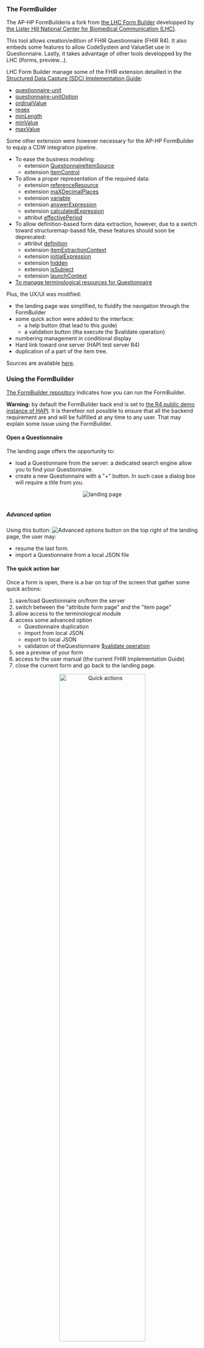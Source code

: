 ### The FormBuilder

The AP-HP FormBuilderis a fork from [the LHC Form Builder](https://github.com/lhncbc/formbuilder-lhcforms) developped by [the Lister Hill National Center for Biomedical Communication (LHC)](https://lhncbc.nlm.nih.gov/LHC-research/LHC-projects/health-information/lhc-forms.html). 

This tool allows creation/edition of FHIR Questionnaire (FHIR R4). It also embeds some features to allow CodeSystem and ValueSet use in Questionnaire. Lastly, it takes advantage of other tools developped by the LHC (lforms, preview...). 

LHC Form Builder manage some of the FHIR extension detailled in the [Structured Data Capture (SDC) Implementation Guide](http://hl7.org/fhir/uv/sdc/):
- [questionnaire-unit](http://hl7.org/fhir/StructureDefinition/questionnaire-unit)
- [questionnaire-unitOption](http://hl7.org/fhir/StructureDefinition/questionnaire-unitOption)
- [ordinalValue](http://hl7.org/fhir/R4/extension-ordinalvalue.html)
- [regex](http://hl7.org/fhir/R4/extension-regex.html)
- [minLength](http://hl7.org/fhir/StructureDefinition/minLength)
- [minValue](http://hl7.org/fhir/StructureDefinition/minValue)
- [maxValue](http://hl7.org/fhir/StructureDefinition/maxValue)

Some other extension were however necessary for the AP-HP FormBuilder to equip a CDW integration pipeline. 
- To ease the business modeling: 
  - extension [QuestionnaireItemSource](StructureDefinition-QuestionnaireItemSource.html) 
  - extension [itemControl](http://hl7.org/fhir/StructureDefinition/questionnaire-itemControl)
- To allow a proper representation of the required data:
  - extension [referenceResource](http://hl7.org/fhir/StructureDefinition/questionnaire-referenceResource)
  - extension [maXDecimalPlaces](http://hl7.org/fhir/StructureDefinition/maxDecimalPlaces)
  - extension [variable](http://hl7.org/fhir/StructureDefinition/variable)
  - extension [answerExpression](http://hl7.org/fhir/uv/sdc/StructureDefinition/sdc-questionnaire-answerExpression)
  - extension [calculatedExpression](http://hl7.org/fhir/uv/sdc/StructureDefinition/sdc-questionnaire-calculatedExpression)
  - attribut [effectivePeriod](https://www.hl7.org/fhir/R4/questionnaire-definitions.html#Questionnaire.effectivePeriod)
- To allow definition-based form data extraction, however, due to a switch toward structuremap-based fde, these features should soon be deprecated: 
  - attribut [definition](https://www.hl7.org/fhir/R4/questionnaire-definitions.html#Questionnaire.item.definition)
  - extension [itemExtractionContext](http://hl7.org/fhir/uv/sdc/StructureDefinition/sdc-questionnaire-itemExtractionContext)
  - extension [initialExpression](http://hl7.org/fhir/uv/sdc/StructureDefinition/sdc-questionnaire-initialExpression)
  - extension [hidden](http://hl7.org/fhir/StructureDefinition/questionnaire-hidden)
  - extension [isSubject](http://hl7.org/fhir/uv/sdc/StructureDefinition/sdc-questionnaire-isSubject)
  - extension [launchContext](http://hl7.org/fhir/uv/sdc/StructureDefinition/sdc-questionnaire-launchContext)
- [To manage terminological resources for Questionnaire](fb-terminology-module.html)

Plus, the UX/UI was modified:
- the landing page was simplified, to fluidify the navigation through the FormBuilder 
- some quick action were added to the interface: 
  - a help button (that lead to this guide)
  - a validation button (tha execute the $validate operation)
- numbering management in conditional display
- Hard link toward one server (HAPI test server R4)
- duplication of a part of the item tree. 

Sources are available [here](https://github.com/aphp/IG-fhir-formbuilder).

### Using the FormBuilder

[The FormBuilder repository](https://github.com/aphp/formbuilder) indicates how you can run the FormBuilder. 

**Warning:** by default the FormBuilder back end is set to [the R4 public demo instance of HAPI](https://hapi.fhir.org/baseR4). It is therefeor not possible to ensure that all the backend requirement are and will be fullfilled at any time to any user. That may explain some issue using the FormBuilder. 

#### Open a Questionnaire

The landing page offers the opportunity to:
- load a Questionnaire from the server: a dedicated search engine allow you to find your Questionnaire. 
- create a new Questionnaire with a "+" button. In such case a dialog box will require a title from you.  

<div style="text-align:center">
    <a id="landingPage">
        <img src="FB_landing_page.png" alt="landing page">
    </a>
</div>
<br/>

##### Advanced option

<span>Using this button: <img src="three-dot-button.png" alt="Advanced options button"> on the top right of the landing page, the user may:</span>
- resume the last form.
- import a Questionnaire from a local JSON file

#### The quick action bar

Once a form is open, there is a bar on top of the screen that gather some quick actions: 
1. save/load Questionnaire on/from the server
2. switch between the "attribute form page" and the "item page"
3. allow access to the terminological module
4. access some advanced option
   - Questionnaire duplication
   - import from local JSON
   - export to local JSON
   - validation of theQuestionnaire [$validate operation](http://hl7.org/fhir/R4/resource-operation-validate.html)
5. see a preview of your form
6. access to the user manual (the current FHIR Implementation Guide)
7. close the current form and go back to the landing page.

<div style="text-align:center">
    <a id="QuickAction">
        <img src="quick_action_bar.png" alt="Quick actions" width="67%" height="67%">
    </a>
</div>

#### Item interface

<div style="text-align:center">
    <a id="item_interface">
        <img src="questions_interface.png" alt="interface items" width="80%" height="80%">
    </a>
</div>
<br/>

This is the main working interface

On the left part of the screen, there is the Questionnaire items tree. It allows :
- the selection of the active item which is displayed on the right part of the screen (see below)
- the rearrangement of Items, through drag-and-drop
- the search of an item, either by Question text or link id
- insertion, deletion, duplication of an item (and its descendents) throught the "More option" button. 

On the right part of the screen, the details of the selected item are displayed and can be modified. Main item properties are:

<table>
  <caption>
    Item properties
  </caption>
  <thead>
    <tr>
      <th scope="col">Field designation</th>
      <th scope="col">Sub-field / button</th>
      <th scope="col">FHIR Item property</th>
      <th scope="Comment">Comment</th>
      <th scope="Comment">Condition</th>
    </tr>
  </thead>
  <tbody>
    <tr>
      <td>Question text</td>
      <td></td>
      <td>text</td>
      <td>It is the label of the item for the respondant, and in the item hierarchy</td>
      <td></td>
    </tr>
    <tr>
      <td>Link id</td>
      <td></td>
      <td>linkId</td>
      <td>Unique id for the item in the Questionnaire. The AP-HP FormBuilder generates it</td>
      <td>Mandatory <br/> read only</td>
    </tr>
    <tr>
      <td>Question code</td>
      <td></td>
      <td>code</td>
      <td>Concept that represents the overall questionnaire</td>
      <td></td>
    </tr>
    <tr>
      <td rowspan="2">Source</td>
      <td>Source application</td>
      <td>extension:QuestionnaireItemSource.<br/>extension:source.valueUri</td>
      <td>Identification of the software that should contain the information required for this item. This field rely on a ValueSet, to set up, that agregate the software of interest in the information system </td>
      <td></td>
    </tr>
    <tr>
      <td>Comment</td>
      <td>extension:QuestionnaireItemSource.<br/>extension:comment.valueString</td>
      <td>Provide more information on the source software</td>
      <td></td>
    </tr>
    <tr>
      <td>Intention</td>
      <td></td>
      <td>item.text (based on the <a href="http://hl7.org/fhir/StructureDefinition/questionnaire-itemControl">questionnaire-itemControl extension</a>)</td>
      <td>Provide additional information on the meaning of the item, when the text is not clear enough</td>
      <td></td>
    </tr>
    <tr>
      <td>Data type</td>
      <td></td>
      <td>type</td>
      <td>It is the item type ('boolean', 'choice', 'decimal'...)</td>
      <td>Mandatory</td>
    </tr>
    <tr>
      <td>Reference resource</td>
      <td></td>
      <td>extension:questionnaire-referenceResource.<br/>valueCode</td>
      <td>Resource type for the expected reference</td>
      <td>If "Data type = Reference" </td>
    </tr>
    <tr>
      <td>Answer list source</td>
      <td></td>
      <td>NA</td>
      <td>
        Setup modality of (open-)choice items:<br/>
        <ul>
          <li>"Answer options" leads to a list of choice hard coded in the Questionnaire</li>
          <li>"Answer value set URI" lead to a list of choice based on a ValueSet</li>
          <li>"Answer expression" leads to a list of choice defined by a coded expression</li>
        </ul>
      </td>
      <td></td>
      </tr>
    <tr>
      <td rowspan="6">Answer choices</td>
      <td>System</td>
      <td>answerOption.<br/>valueCoding.system</td>
      <td>Canonical url of the CodeSystem in which this answer is coded</td>
      <td>If "Answer list source = Answer options" </td>
    </tr>
    <tr>
      <td>Code </td>
      <td>answerOption.<br/>valueCoding.code </td>
      <td>Code of this answer in the specified CodeSystem </td>
      <td>If "Answer list source = Answer options" </td>
      </tr>
    <tr>
      <td>Display</td>
      <td>answerOption.<br/>valueCoding.display</td>
      <td>Label that is displayed to the user (not necessarily the main CodeSystem label for this code) </td>
      <td>If "Answer list source = Answer options" </td>
      </tr>
    <tr>
      <td>Default</td>
      <td>answerOption.<br/>initialSelected</td>
      <td>Identify the answer initialy selected for this item </td>
      <td>If "Answer list source = Answer options" </td>
      </tr>
    <tr>
      <td>Add another answer </td>
      <td>NA</td>
      <td>Add a row in the answer choices table </td>
      <td>If "Answer list source = Answer options" </td>
      </tr>
    <tr>
      <td>Generate the corresponding ValueSet</td>
      <td>NA</td>
      <td>Create a ValueSet from the information available in the Answer choice table (see the terminology management pages, and especially, the <a href="#valueset-creation">AnswerOption to ValueSet switch</a>)</td>
      <td>If "Answer list source = Answer options" </td>
      </tr>
    <tr>
      <td rowspan="2">Answer value set</td>
      <td> </td>
      <td>answerValueSet</td>
      <td>Canonical url of the ValueSet that contains the possible answer for this item </td>
      <td>If "Answer list source = Answer value set URI" </td>
      </tr>
    <tr>
      <td>Edit answer value set</td>
      <td>NA</td>
      <td>This button lead to a ValueSet search engine. Selecting a ValueSet through this search engine will set the "Answer value set" field with the corresponding cannonical url (<a href="#valueset-selection">see the ValueSet selector section</a>)</td>
      <td>If "Answer list source = Answer value set URI" </td> 
      </tr>
    <tr>
      <td rowspan="3">Answer expression</td>
      <td>description</td>
      <td>extension:sdc-questionnaire-answerExpression.<br/>valueExpression.description</td>
      <td>A human friendly description of the logic that drive the list of choice for the current item</td>
      <td>If "Answer list source = Answer expression"</td>
    </tr>
    <tr>
      <td>language </td>
      <td>extension:sdc-questionnaire-answerExpression.<br/>valueExpression.language </td>
      <td>The language in which the logic is coded</td>
      <td>If "Answer list source = Answer expression" <br/> Mandatory</td>
    </tr>
    <tr>
      <td>expression </td>
      <td>extension:sdc-questionnaire-answerExpression.<br/>valueExpression.expression </td>
      <td>The coded expression that is executed to construct the list of choice </td>
      <td>If "Answer list source = Answer expression"</td>
    </tr>
    <tr>
      <td>Initial</td>
      <td> </td>
      <td>NA</td>
      <td>
        Setup modality of the initial value <br/>
        <ul>
          <li>"No" leads to no initial value</li>
          <li>"Value" lead to a hard coded initial value</li>
          <li>"Expression" leads to an initial value defined by a coded expression</li>
        </ul>
      </td>
      <td> </td>
    </tr>
    <tr>
      <td rowspan="3">Initial value</td>
      <td>(Value)</td>
      <td>initial.value[x]</td>
      <td>A fixed initial value </td>
      <td>If "Initial = Value" </td>
    </tr>
    <tr>
      <td>Unit </td>
      <td>
        initial.valueQuantity.unit<br/> 
        initial.valueQuantity.system<br/>
        initial.valueQuantity.code
      </td>
      <td>The unit of the initial value (UCUM expressed)</td>
      <td>If "Data type = quantity and Initial = Value"</td>
    </tr>
    <tr>
      <td>Add another value</td>
      <td>NA</td>
      <td>Add an initial value</td>
      <td>If "Initial = Value and Allow repeating question? = Yes" </td>
    </tr>
    <tr>
      <td rowspan="3">Initial expression</td>
      <td>description</td>
      <td>extension:sdc-questionnaire-initialExpression.<br/>valueExpression.description </td>
      <td>A human friendly description of the logic that drive the variable initial value for the current item</td>
      <td>If "Initial = Expression"</td>
    </tr>
    <tr>
      <td>language </td>
      <td>extension:sdc-questionnaire-initialExpression.<br/>valueExpression.language</td>
      <td>The language in which the logic is coded</td>
      <td>If "Initial = Expression" <br/> mandatory</td>
    </tr>
    <tr>
      <td>expression </td>
      <td>extension:sdc-questionnaire-initialExpression.<br/>valueExpression.expression</td>
      <td>The coded expression that is executed to set up the initial value </td>
      <td>If "Initial = Expression"</td>
    </tr>
    <tr>
      <td>Units</td>
      <td> </td>
      <td>extension:questionnaire-unit.valueCoding</td>
      <td>
        For decimal and integer : hard coding of the unit (UCUM expressed)<br/>
        For quantity, multiple unit (UCUM expressed) from which the respondant will select one. 
      </td>
      <td>If "Data type in (decimal, integer, quantity)" </td>
    </tr>
    <tr>
      <td>Allow repeating question?</td>
      <td> </td>
      <td>repeats </td>
      <td>If the respondant can provide more than one answer to the item</td>
      <td> </td>
    </tr>
    <tr>
      <td>Answer required</td>
      <td> </td>
      <td>required</td>
      <td>If an answer SHALL be provided by the respondant</td>
      <td> </td>
    </tr>
    <tr>
      <td>Read Only</td>
      <td> </td>
      <td>readOnly</td>
      <td>If the respondant cannot modify the field content </td>
      <td> </td>
    </tr>
    <tr>
      <td rowspan="3">Use restrictions?</td>
      <td>No / Yes </td>
      <td>NA</td>
      <td>Is there a restriction on the value that are acceptable from the respondant ? </td>
      <td>If "Data type not in (boolean, date, dateTime, time, choice, attachment, header)"</td>
    </tr>
    <tr>
      <td>Restriction</td>
      <td>NA</td>
      <td>The kind of restriction to set up </td>
      <td>If "Use restriction?.No / Yes = Yes" </td>
    </tr>
    <tr>
      <td>Value</td>
      <td>
        maxLength<br/>
        extension:minLength.valueInteger<br/>
        extension:regex.valueString<br/>
        extension:maxDecimalPlaces.valueInteger<br/>
        extension:minValue.valueDecimal<br/>
        extension:maxValue.valueDecimal
      </td>
      <td>The value of the restriction</td>
      <td>If "Use restriction?.No / Yes = Yes" </td>
    </tr>
    <tr>
      <td>Value for item extraction context</td>
      <td> </td>
      <td>NA</td>
      <td>
        Setup context for item extraction : <br/>
        <ul>
          <li>"No" leads to no form data extraction </li>
          <li>"Value" lead to the creation of the specified resource </li>
          <li>"Expression" leads to the update of the specified resource</li>
        </ul>
      </td>
      <td> </td>
    </tr>
    <tr>
      <td>Code</td>
      <td> </td>
      <td>extension:sdc-questionnaire-itemExtractionContext.<br/>valueCode </td>
      <td>The resource type to be extracted </td>
      <td>If "Value for item extraction context = Value" </td>
    </tr>
    <tr>
      <td rowspan="3">Expression</td>
      <td>description</td>
      <td>extension:sdc-questionnaire-itemExtractionContext.<br/>valueExpression.description </td>
      <td>The human friendly description of the resource that SHOULD be updated </td>
      <td>If "Value for item extraction context = Expression"</td>
    </tr>
    <tr>
      <td>language </td>
      <td>extension:sdc-questionnaire-itemExtractionContext.<br/>valueExpression.language</td>
      <td>The language in which the item extraction logic is coded</td>
      <td>If "Value for item extraction context = Expression"</td>
    </tr>
    <tr>
      <td>expression </td>
      <td>extension:sdc-questionnaire-itemExtractionContext.<br/>valueExpression.expression</td>
      <td>The coded expression that is executed to select the resource to update</td>
      <td>If "Value for item extraction context = Expression"</td>
    </tr>
    <tr>
      <td rowspan="2">Definition</td>
      <td>URL structure de definition</td>
      <td>definition</td>
      <td>Canonical url of the resource type that should be extracted </td>
      <td> </td>
    </tr>
    <tr>
      <td>Fhirpath </td>
      <td>definition</td>
      <td>Resource property that should be filled with the item answer</td>
      <td> </td>
    </tr>
    <tr>
      <td>Subject item</td>
      <td> </td>
      <td>extension:sdc-questionnaire-isSubject.<br/>valueBoolean</td>
      <td>Indicates that the subject of the item is or not the subject of the QuestionnaireResponse </td>
      <td>If "Data type" = "Reference" </td>
    </tr>
    <tr>
      <td rowspan="4">Variables</td>
      <td>Name </td>
      <td>extension:variable.<br/>valueExpression.name </td>
      <td>The name of the variable that can be used in any coded expression (under the current item only) </td>
      <td> </td>
    </tr>
    <tr>
      <td>Language </td>
      <td>extension:variable.<br/>valueExpression.language </td>
      <td>The language in which the evaluation of the variable is coded </td>
      <td>Mandatory</td>
    </tr>
    <tr>
      <td>Expression </td>
      <td>extension:variable.<br/>valueExpression.expression </td>
      <td>The coded expression that is executed to evaluate the variable</td>
      <td> </td>
    </tr>
    <tr>
      <td>Add</td>
      <td>NA</td>
      <td>Add another variable</td>
      <td> </td>
    </tr>
    <tr>
      <td rowspan="3">Conditional display</td>
      <td>Question </td>
      <td>enableWhen.question </td>
      <td>Define the item whose response will be evaluated (left operand) </td>
      <td> </td>
    </tr>
    <tr>
      <td>Operator </td>
      <td>enableWhen.operator <br/> enableWhen.answerBoolean </td>
      <td>Define the operator that will serve to compare left and right operand </td>
      <td> </td>
    </tr>
    <tr>
      <td>Answer </td>
      <td>enableWhen.answer[x]</td>
      <td>Define the right operand for the condition evaluation </td>
      <td> </td>
    </tr>
    <tr>
      <td>Show this item when</td>
      <td> </td>
      <td>enableBehavior</td>
      <td>Specify if all the condition previously specified must be respected or only one </td>
      <td> </td>
    </tr>
    <tr>
      <td>Hidden item</td>
      <td> </td>
      <td>extension:questionnaire-hidden.<br/>valueBoolean </td>
      <td>If yes, the curent item, and all its descendant are not shown to the respondant. These items may contain information that are relevant for data extraction, score computation...</td>
      <td> </td>
    </tr>
    <tr>
      <td>Calculated</td>
      <td> </td>
      <td>NA</td>
      <td>
        Set up the dynamic calculated value<br/>
        <ul>
          <li>"No" leads to no calculated value </li>
          <li> "Expression" leads to a calculated value defined by a coded expression</li>
        </ul>
      </td>
      <td> </td>
    </tr>
    <tr>
      <td rowspan="3">Expression</td>
      <td>description</td>
      <td>extension:sdc-questionnaire-calculatedExpression.<br/>valueExpression.description</td>
      <td>A human friendly description of the logic that drive the calculated value for the current item</td>
      <td>If "Calculated = Expression" </td>
    </tr>
    <tr>
      <td>language </td>
      <td>extension:sdc-questionnaire-calculatedExpression.<br/>valueExpression.language </td>
      <td>The language in which the logic is coded</td>
      <td>
        If "Calculated = Expression"<br/>
        Mandatory
      </td>
    </tr>
    <tr>
      <td>expression </td>
      <td>extension:sdc-questionnaire-calculatedExpression.<br/>valueExpression.expression </td>
      <td>The coded expression that is executed to set up the calculated value</td>
      <td>If "Calculated = Expression" </td>
    </tr>
  </tbody>
</table>

##### ValueSet creation

The AP-HP FormBuilder offers the possibility to generate a ValueSet from the specified answer choices. 

The conditions are the following: 
- the form is associated to a useContext
- there is one, and only one CodeSystem with this useContext
- type choice item with answerOption
- at least one answerOption
- answerOptions SHALL have a display
- answerOption MAY have a code, this code SHALL be different from those already existing in the CodeSystem (unique)
- answerOption MAY have a system, this system SHALL be the CodeSystem with this useContext
- answerOption SHALL NOT have score

It is possible to transform the answer choices of answer options item in ValueSet using the `Generate the corresponding ValueSet` button beneath the answer choices table. This action has 3 effects : 
1. it enrich the CodeSystem with the same useContext as the current Questionnaire with a root item that has, as child, all the answer choices previously structured in the item interface of the AP-HP FormBuilder
2. it generates an intensional ValueSet defined by the [descendent-of](https://www.hl7.org/fhir/R4/codesystem-filter-operator.html#filter-operator-descendent-of) the root item previously created, with the same useContext
3. it changes the answer list source field in the item interface to Answer value set uri and fill the Answer value set field with the canonical url of the freshly created ValueSet. 

[More information on the resources created are available in the Terminological resources management page](fb-terminology-overview.html#transform-answer-options-into-valueset)


##### ValueSet selection

For '(open-)choice' item with 'Answer value set URI', it is possible to call the "ValueSet selector" using the button on the right side of the field. 

<div style="text-align:center">
    <a id="valuesetSelectorCall">
        <img src="valueset_selector_call.png" alt="calling valueset selector" width="75%" height="75%">
    </a>
</div>
<br/>
the "ValueSet selector" allows search for the 'value set' to bind to the current item. 

Three properties of ValueSet are searchable: 
 - title
 - status
 - useContext

<div style="text-align:center">
    <a id="valueset_selector">
        <img src="valueset_selector.png" alt="valueset_selector" width="50%" height="50%">
    </a>
</div>

Clicking on the ValueSet tile of interest will lead the user to the item page with the answer value set field filled with the selected ValueSet canonical url. 

##### Item manipulation
###### Addition
There is two way to add an item in the item tree: 
1. Using one of the `...` buton in the item tree
2. Using the 'Add new item' buton either the one above, or the one below the Current item frame. 

###### Deletion
There is two way to delete an item (and its descendent) in the item tree: 
1. Using one of the `...` buton in the item tree
2. Using the 'Delete this item' buton below the Current item frame. 

###### modifiing item order
There is two way to move an item (and its descendent) in the item tree: 
1. Using one of the `...` buton in the item tree
2. drag-and-frop item in the item tree. 

###### duplicate item
The `...` butons in the item tree provide a duplicate feature. The duplicates are strictly the same as the duplicated item (conditional display for exemple), except for the linkId. 

#### Questionnaire properties interface

<div style="text-align:center">
    <a id="interface formulaire">
        <img src="form_attributes_interface.png" alt="interface formulaire" width="80%" height="80%">
    </a>
</div>
<br/>

This interface allows the modification of the main Questionnaire properties. 

<table>
  <caption>
    Questionnaire properties
  </caption>
  <thead>
    <tr>
      <th scope="col">Field designation</th>
      <th scope="col">Sub-field / button</th>
      <th scope="col">FHIR Item property</th>
      <th scope="Comment">Comment</th>
      <th scope="Comment">Condition</th>
    </tr>
  </thead>
  <tbody>
    <tr>
      <td>Title</td>
      <td></td>
      <td><a href="https://www.hl7.org/fhir/R4/questionnaire-definitions.html#Questionnaire.title">title</a></td>
      <td>Usefull to search for the Questionnaire in FormBuilder</td>
      <td></td>
    </tr>
    <tr>
      <td>Id</td>
      <td></td>
      <td><a href="https://www.hl7.org/fhir/R4/resource-definitions.html#Resource.id">id</a></td>
      <td>Proposed automaticaly at Questionnaire creation from the title. It cannot be modified after creation. It is interesting to have Questionnaire.id that provide a minimal amount of information about content.</td>
      <td>Read only</td>
    </tr>
    <tr>
      <td>Use context</td>
      <td></td>
      <td><a href="https://www.hl7.org/fhir/R4/questionnaire-definitions.html#Questionnaire.useContext">useContext</a></td>
      <td>This field allow the association of a Questionnaire to a program, which is also associated with CodeSystem and ValueSet. It is useful for vocabulary management with AP-HP FormBuilder</td>
      <td>It is necessary to value this field to allow ValueSet creation.</td>
    </tr>
    <tr>
      <td>Code</td>
      <td></td>
      <td><a href="https://www.hl7.org/fhir/R4/questionnaire-definitions.html#Questionnaire.code">code</a></td>
      <td>Usefull if the Questionnaire is the FHIR translation of a form that is already identified in any codesystem, or to represent the Questionnaire in a CodeSystem</td>
      <td></td>
    </tr>
    <tr>
      <td>Status</td>
      <td></td>
      <td><a href="https://www.hl7.org/fhir/R4/questionnaire-definitions.html#Questionnaire.status">status</a></td>
      <td></td>
      <td></td>
    </tr>
    <tr>
      <td>Version</td>
      <td></td>
      <td><a href="https://www.hl7.org/fhir/R4/questionnaire-definitions.html#Questionnaire.version">version</a></td>
      <td>The business version of the Questionnaire. Each new business version of a Questionnaire SHOULD lead to the creation of a new Questionnaire instance with the same url but a new version.</td>
      <td>Couple url/version SHALL be unique.</td>
    </tr>
    <tr>
      <td>Description</td>
      <td></td>
      <td><a href="https://www.hl7.org/fhir/R4/questionnaire-definitions.html#Questionnaire.description">description</a></td>
      <td>A short description of Questionnaire content</td>
      <td></td>
    </tr>
    <tr>
      <td>Purpose</td>
      <td></td>
      <td><a href="https://www.hl7.org/fhir/R4/questionnaire-definitions.html#Questionnaire.purpose">purpose</a></td>
      <td></td>
      <td></td>
    </tr>
    <tr>
      <td>Publisher</td>
      <td></td>
      <td><a href="https://www.hl7.org/fhir/R4/questionnaire-definitions.html#Questionnaire.publisher">publisher</a></td>
      <td></td>
      <td></td>
    </tr>
    <tr>
      <td>Date</td>
      <td></td>
      <td><a href="https://www.hl7.org/fhir/R4/questionnaire-definitions.html#Questionnaire.date">date</a></td>
      <td>It is the date corresponding to the last change in the questionnaire (business perspective)</td>
      <td>Mandatory except for draft questionnaire</td>
    </tr>
    <tr>
      <td>Last review date</td>
      <td></td>
      <td><a href="https://www.hl7.org/fhir/R4/questionnaire-definitions.html#Questionnaire.lastReviewDate">lastReviewDate</a></td>
      <td>The date corresponding to the last review of the Questionnaire by business, whether it led to a change in Questionnaire or not.</td>
      <td></td>
    </tr>
    <tr>
      <td rowspan="3">Identifiers</td>
      <td>System</td>
      <td><a href="https://www.hl7.org/fhir/R4/questionnaire-definitions.html#Questionnaire.identifier">identifier.system</a></td>
      <td rowspan="3">A Questionnaire may have multiple identifier, in multiple namespace.</td>
      <td></td>
    </tr>
    <tr>
      <td>Value</td>
      <td><a href="https://www.hl7.org/fhir/R4/questionnaire-definitions.html#Questionnaire.identifier">identifier.value</a></td>
      <td></td>
    </tr>
    <tr>
      <td>Add</td>
      <td></td>
      <td></td>
    </tr>
    <tr>
      <td rowspan="2">Effective period</td>
      <td>Start</td>
      <td><a href="https://www.hl7.org/fhir/R4/questionnaire-definitions.html#Questionnaire.effectivePeriod">effectivePeriod.start</a></td>
      <td rowspan="2"></td>
      <td></td>
    </tr>
    <tr>
      <td>End</td>
      <td><a href="https://www.hl7.org/fhir/R4/questionnaire-definitions.html#Questionnaire.effectivePeriod">effectivePeriod.end</a></td>
      <td></td>
    </tr>
    <tr>
      <td>Url</td>
      <td></td>
      <td><a href="https://www.hl7.org/fhir/R4/questionnaire-definitions.html#Questionnaire.url">url</a></td>
      <td></td>
      <td>Couple url/version SHALL be unique.</td>
    </tr>
    <tr>
      <td>Meta source</td>
      <td></td>
      <td><a href="https://www.hl7.org/fhir/R4/resource.html#Meta">meta.source</a></td>
      <td>provide minimal information on Questionnaire provenance</td>
      <td></td>
    </tr>
    <tr>
      <td rowspan="4">Launch context</td>
      <td>Name</td>
      <td><a href="https://hl7.org/fhir/uv/sdc/StructureDefinition-sdc-questionnaire-launchContext-definitions.html#Extension.extension:name">extension:sdc-questionnaire-launchContext.<br/>extension:name.valueCoding</a></td>
      <td rowspan="4">Contextual element loaded for QuestionnaireResponse instanciation</td>
      <td></td>
    </tr>
    <tr>
      <td>Type</td>
      <td><a href="https://hl7.org/fhir/uv/sdc/StructureDefinition-sdc-questionnaire-launchContext-definitions.html#Extension.extension:type">extension:sdc-questionnaire-launchContext.<br/>extension:type.valueCode</a></td>
      <td></td>
    </tr>
    <tr>
      <td>Description</td>
      <td><a href="https://hl7.org/fhir/uv/sdc/StructureDefinition-sdc-questionnaire-launchContext-definitions.html#Extension.extension:description">extension:sdc-questionnaire-launchContext.<br/>extension:description.valueString</a></td>
      <td></td>
    </tr>
    <tr>
      <td>Add</td>
      <td></td>
      <td></td>
    </tr>
    <tr>
      <td rowspan="4">Variables</td>
      <td>Name</td>
      <td><a href="http://hl7.org/fhir/R4/extension-variable-definitions.html#extension.Extension.value[x]">extension:variable.<br/>valueExpression.name</a></td>
      <td rowspan="4">Allow the definition of variable that can be used for intial expression, calculated expression, pre-population... of a QuestionnaireResponse.</td>
      <td></td>
    </tr>
    <tr>
      <td>Language</td>
      <td><a href="http://hl7.org/fhir/R4/extension-variable-definitions.html#extension.Extension.value[x]">extension:variable.<br/>valueExpression.language</a></td>
      <td></td>
    </tr>
    <tr>
      <td>Expression</td>
      <td><a href="http://hl7.org/fhir/R4/extension-variable-definitions.html#extension.Extension.value[x]">extension:variable.<br/>valueExpression.expression</a></td>
      <td></td>
    </tr>
    <tr>
      <td>Add</td>
      <td></td>
      <td></td>
    </tr>
  </tbody>
</table>

#### Questionnaire preview

<div style="text-align:center">
    <a id="preview_interface">
        <img src="preview_interface.png" alt="interface preview" width="80%" height="80%">
    </a>
</div>
<br/>
A frugal representation of the Questionnaire can be simulated. It is also possible to preview the JSON representation of the Questionnaire.

**Warning:** This feature rely on another library

#### Save
<span>The cloud_up button <img src="cloud_up.png" alt="sauvegarde" width="4%" height="4%"> save the form on the server. It is acknowledge by a pop-up that contains many Questionnaire top information</span>

<div style="text-align:center">
    <a id="acquittementSav">
        <img src="acquitement_sav.png" alt="acquittement sauvegarde" width="55%" height="55%">
    </a>
</div>

#### Load
<span>The cloud_down button <img src="cloud_down.png" alt="chargement" width="4%" height="4%"> open a pop-up similar to the landing page that provide: </span>
- a list of the last modified Questionnaire
- a search engine to find your Questionnaire

<div style="text-align:center">
    <a id="importForm">
        <img src="FB_import_from_server.png" alt="moteur de recherche de formulaire" width="67%" height="67%">
    </a>
</div>

#### Advanced features
##### Questionnaire duplication
While the save operation update the instance of Questionnaire instance on the server, the duplication operation let the existing instance as is and create a new Questionnaire instance. It is usefull to create a new version of a Questionnaire. 

##### Import local JSON
This feature allow the loading of a Questionnaire from a JSON file, not necessarily available on the server.

##### Export as JSON
To retrieve the JSON on your computer. 

##### Validation
This feature execute the [$validation operation](https://www.hl7.org/fhir/R4/resource-operation-validate.html) on the current Questionnaire.
The validation results are acknowledged by a pop-up that lists all the deviation from the norm. 

#### Vocabulary module
This module allow the creation of CodeSystem/ValueSets from CSV files. It is not a full terminology management service...
It is well described in the [terminological module page](module-termino.html)

#### Help
The Question mark buton in the quick action bar lead the user to this implementation guide. 

#### Bug report
The bug buton in the quick action bar lead the user to the github of the project where he can leave an issue. 

{% include markdown-link-references.md %}
